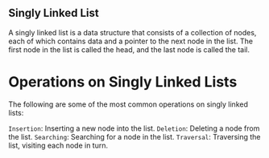 ## Singly Linked List
A singly linked list is a data structure that consists of a collection of nodes, each of which contains data and a pointer to the next node in the list. The first node in the list is called the head, and the last node is called the tail.

# Operations on Singly Linked Lists
The following are some of the most common operations on singly linked lists:

`Insertion`: Inserting a new node into the list.
`Deletion`: Deleting a node from the list.
`Searching`: Searching for a node in the list.
`Traversal`: Traversing the list, visiting each node in turn.
